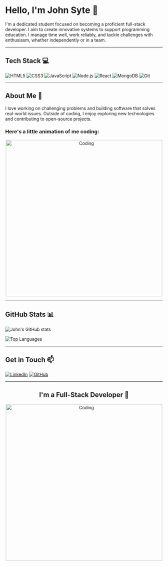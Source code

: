 # Hello, I'm John Syte 👋

I'm a dedicated student focused on becoming a proficient full-stack developer. I aim to create innovative systems to support programming education. I manage time well, work reliably, and tackle challenges with enthusiasm, whether independently or in a team.

---

## Tech Stack 💻
![HTML5](https://img.shields.io/badge/-HTML5-E34F26?logo=html5&logoColor=white&style=for-the-badge)
![CSS3](https://img.shields.io/badge/-CSS3-1572B6?logo=css3&logoColor=white&style=for-the-badge)
![JavaScript](https://img.shields.io/badge/-JavaScript-F7DF1E?logo=javascript&logoColor=black&style=for-the-badge)
![Node.js](https://img.shields.io/badge/-Node.js-339933?logo=node.js&logoColor=white&style=for-the-badge)
![React](https://img.shields.io/badge/-React-61DAFB?logo=react&logoColor=white&style=for-the-badge)
![MongoDB](https://img.shields.io/badge/-MongoDB-47A248?logo=mongodb&logoColor=white&style=for-the-badge)
![Git](https://img.shields.io/badge/-Git-F05032?logo=git&logoColor=white&style=for-the-badge)

---

## About Me 🌱
I love working on challenging problems and building software that solves real-world issues. Outside of coding, I enjoy exploring new technologies and contributing to open-source projects.

### Here's a little animation of me coding:
<p align="center">
  <img src="https://media.giphy.com/media/qgQUggAC3Pfv687qPC/giphy.gif" alt="Coding" width="500"/>
</p>

---

## GitHub Stats 📊
![John's GitHub stats](https://github-readme-stats.vercel.app/api?username=JohnSyte&show_icons=true&theme=radical)

![Top Languages](https://github-readme-stats.vercel.app/api/top-langs/?username=JohnSyte&layout=compact&theme=radical)

---

## Get in Touch 📫
[![LinkedIn](https://img.shields.io/badge/-LinkedIn-0A66C2?logo=linkedin&logoColor=white&style=for-the-badge)](https://www.linkedin.com/in/johnsyte)
[![GitHub](https://img.shields.io/badge/-GitHub-181717?logo=github&logoColor=white&style=for-the-badge)](https://github.com/JohnSyte)

---

<h2 align="center"> I'm a Full-Stack Developer 🚀 </h2>

<p align="center">
  <img src="https://github.com/JohnSyte/JohnSyte/blob/main/coding.gif" alt="Coding" width="500"/>
</p>

<style>
  h2 {
    animation: bounce 2s infinite;
  }

  @keyframes bounce {
    0%, 100% {
      transform: translateY(0);
    }
    50% {
      transform: translateY(-20px);
    }
  }
</style>

